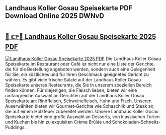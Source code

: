 ## Landhaus Koller Gosau Speisekarte PDF Download Online 2025 DWNvD

# <h2><a href="http://gc8plg.nevu.top/?p=Landhaus+Koller+Gosau+Speisekarte">🔗 👉🔴 Landhaus Koller Gosau Speisekarte 2025 PDF</a></h2>

[![Landhaus Koller Gosau Speisekarte 2025 PDF](https://i.imgur.com/dBaPXMq.png)](http://gc8plg.nevu.top/?p=Landhaus+Koller+Gosau+Speisekarte)
Die Landhaus Koller Gosau Speisekarte im Restaurant oder Café ist nicht nur eine Liste der Gerichte, die für die Bestellung angeboten werden, sondern auch eine Gelegenheit für Sie, ein köstliches und für Ihren Geschmack geeignetes Gericht zu wählen. Es gibt viele frische Salate auf der Landhaus Koller Gosau Speisekarte unseres Restaurants, die Sie in unserem speziellen Bereich finden können. Für diejenigen, die Fleisch lieben, bieten wir eine umfangreiche Auswahl an Gerichten auf der Landhaus Koller Gosau Speisekarte an: Rindfleisch, Schweinefleisch, Huhn und Fisch. Unseren Auserwählten bieten wir Gourmet-Gerichte wie Schaschlik und Steak an, die auf einem Holzfeuer zubereitet werden. Unsere Landhaus Koller Gosau Speisekarte bietet eine große Auswahl an Desserts, von klassischen Torten und Kuchen bis hin zu exquisiten Crème Brûlée und Schokoladen-Schneitz-Puddings.

